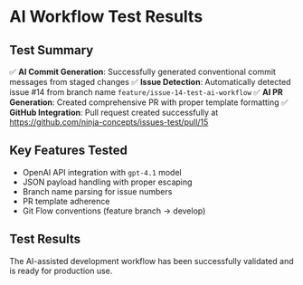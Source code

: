 # AI Workflow Test Results

## Test Summary
✅ **AI Commit Generation**: Successfully generated conventional commit messages from staged changes
✅ **Issue Detection**: Automatically detected issue #14 from branch name `feature/issue-14-test-ai-workflow`
✅ **AI PR Generation**: Created comprehensive PR with proper template formatting
✅ **GitHub Integration**: Pull request created successfully at https://github.com/ninja-concepts/issues-test/pull/15

## Key Features Tested
- OpenAI API integration with `gpt-4.1` model
- JSON payload handling with proper escaping
- Branch name parsing for issue numbers
- PR template adherence
- Git Flow conventions (feature branch → develop)

## Test Results
The AI-assisted development workflow has been successfully validated and is ready for production use.